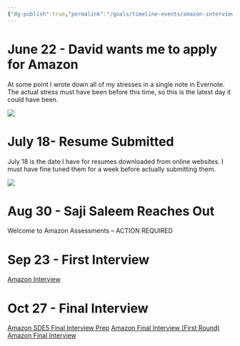 ```yaml
---
{"dg-publish":true,"permalink":"/goals/timeline-events/amazon-interview-prep/","tags":["timeline","personal"]}
---
```



# June 22 - David wants me to apply for Amazon

At some point I wrote down all of my stresses in a single note in Evernote. The actual stress must have been before this time, so this is the latest day it could have been.

![](https://i.imgur.com/I6yaqrw.png)


# July 18- Resume Submitted

July 18 is the date I have for resumes downloaded from online websites. I must have fine tuned them for a week before actually submitting them.

![](https://i.imgur.com/WbYmtXg.png)


# Aug 30 - Saji Saleem Reaches Out

Welcome to Amazon Assessments – ACTION REQUIRED

# Sep 23 - First Interview

[Amazon Interview](https://youtu.be/Tu5o8My1ahY)
# Oct 27 - Final Interview

[Amazon SDE5 Final Interview Prep](https://youtu.be/rAAmnKCU_hk)
[Amazon Final Interview (First Round)](https://youtu.be/sbUZi1FTkf0)
[Amazon Final Interview](https://youtu.be/nM9Fqr-1Nnw)

